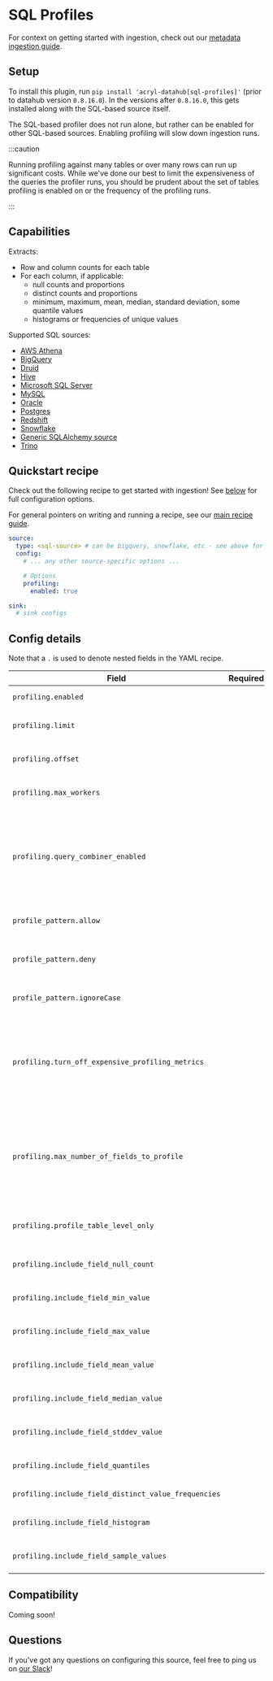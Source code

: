 # SQL Profiles

For context on getting started with ingestion, check out our [metadata ingestion guide](../README.md).

## Setup

To install this plugin, run `pip install 'acryl-datahub[sql-profiles]'` (prior to datahub version `0.8.16.0`).
In the versions after `0.8.16.0`, this gets installed along with the SQL-based source itself.

The SQL-based profiler does not run alone, but rather can be enabled for other SQL-based sources.
Enabling profiling will slow down ingestion runs.

:::caution

Running profiling against many tables or over many rows can run up significant costs.
While we've done our best to limit the expensiveness of the queries the profiler runs, you
should be prudent about the set of tables profiling is enabled on or the frequency
of the profiling runs.

:::

## Capabilities

Extracts:

- Row and column counts for each table
- For each column, if applicable:
  - null counts and proportions
  - distinct counts and proportions
  - minimum, maximum, mean, median, standard deviation, some quantile values
  - histograms or frequencies of unique values

Supported SQL sources:

- [AWS Athena](./athena.md)
- [BigQuery](./bigquery.md)
- [Druid](./druid.md)
- [Hive](./hive.md)
- [Microsoft SQL Server](./mssql.md)
- [MySQL](./mysql.md)
- [Oracle](./oracle.md)
- [Postgres](./postgres.md)
- [Redshift](./redshift.md)
- [Snowflake](./snowflake.md)
- [Generic SQLAlchemy source](./sqlalchemy.md)
- [Trino](./trino.md)

## Quickstart recipe

Check out the following recipe to get started with ingestion! See [below](#config-details) for full configuration options.

For general pointers on writing and running a recipe, see our [main recipe guide](../README.md#recipes).

```yml
source:
  type: <sql-source> # can be bigquery, snowflake, etc - see above for the list
  config:
    # ... any other source-specific options ...

    # Options
    profiling:
      enabled: true

sink:
  # sink configs
```

## Config details

Note that a `.` is used to denote nested fields in the YAML recipe.

| Field                                                | Required | Default              | Description                                                                                                                                                                                                    |
| ---------------------------------------------------- | -------- | -------------------- | -------------------------------------------------------------------------------------------------------------------------------------------------------------------------------------------------------------- |
| `profiling.enabled`                                  |          | `False`              | Whether profiling should be done.                                                                                                                                                                              |
| `profiling.limit`                                    |          |                      | Max number of documents to profile. By default, profiles all documents.                                                                                                                                        |
| `profiling.offset`                                   |          |                      | Offset in documents to profile. By default, uses no offset.                                                                                                                                                    |
| `profiling.max_workers`                              |          | `5 * os.cpu_count()` | Number of worker threads to use for profiling. Set to 1 to disable.                                                                                                                                            |
| `profiling.query_combiner_enabled`                   |          | `True`               | _This feature is still experimental and can be disabled if it causes issues._ Reduces the total number of queries issued and speeds up profiling by dynamically combining SQL queries where possible.          |
| `profile_pattern.allow`                              |          | `*`                  | List of regex patterns for tables or table columns to profile. Defaults to all.                                                                                                                                |
| `profile_pattern.deny`                               |          |                      | List of regex patterns for tables or table columns to not profile. Defaults to none.                                                                                                                           |
| `profile_pattern.ignoreCase`                         |          | `True`               | Whether to ignore case sensitivity during pattern matching.                                                                                                                                                    |
| `profiling.turn_off_expensive_profiling_metrics`     |          | `False`              | Whether to turn off expensive profiling or not. This turns off profiling for quantiles, distinct_value_frequencies, histogram & sample_values. This also limits maximum number of fields being profiled to 10. |
| `profiling.max_number_of_fields_to_profile`          |          | `None`               | A positive integer that specifies the maximum number of columns to profile for any table. `None` implies all columns. The cost of profiling goes up significantly as the number of columns to profile goes up. |
| `profiling.profile_table_level_only`                 |          | `False`              | Whether to perform profiling at table-level only, or include column-level profiling as well.                                                                                                                   |
| `profiling.include_field_null_count`                 |          | `True`               | Whether to profile for the number of nulls for each column.                                                                                                                                                    |
| `profiling.include_field_min_value`                  |          | `True`               | Whether to profile for the min value of numeric columns.                                                                                                                                                       |
| `profiling.include_field_max_value`                  |          | `True`               | Whether to profile for the max value of numeric columns.                                                                                                                                                       |
| `profiling.include_field_mean_value`                 |          | `True`               | Whether to profile for the mean value of numeric columns.                                                                                                                                                      |
| `profiling.include_field_median_value`               |          | `True`               | Whether to profile for the median value of numeric columns.                                                                                                                                                    |
| `profiling.include_field_stddev_value`               |          | `True`               | Whether to profile for the standard deviation of numeric columns.                                                                                                                                              |
| `profiling.include_field_quantiles`                  |          | `True`               | Whether to profile for the quantiles of numeric columns.                                                                                                                                                       |
| `profiling.include_field_distinct_value_frequencies` |          | `True`               | Whether to profile for distinct value frequencies.                                                                                                                                                             |
| `profiling.include_field_histogram`                  |          | `True`               | Whether to profile for the histogram for numeric fields.                                                                                                                                                       |
| `profiling.include_field_sample_values`              |          | `True`               | Whether to profile for the sample values for all columns.                                                                                                                                                      |

## Compatibility

Coming soon!

## Questions

If you've got any questions on configuring this source, feel free to ping us on [our Slack](https://slack.datahubproject.io/)!

